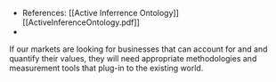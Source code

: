 - References: [[Active Inferrence Ontology]] [[ActiveInferenceOntology.pdf]]
- [](https://docs.google.com/document/d/1giZVMkFr186omN6esxJefkpfm_bTwQXST0_Wraz5KRU/edit)

If our markets are looking for businesses that can account for and and quantify their values, they will need appropriate methodologies and measurement tools that plug-in to the existing world.  